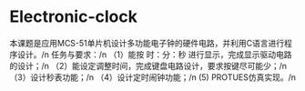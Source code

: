 # Electronic-clock

本课题是应用MCS-51单片机设计多功能电子钟的硬件电路，并利用C语言进行程序设计。/n
任务与要求：/n
（1）能按 时：分：秒 进行显示，完成显示驱动电路的设计；/n
（2）能设定调整时间，完成键盘电路设计，要求按键尽可能少；/n
（3）设计秒表功能；/n
（4）设计定时闹钟功能；/n
 (5) PROTUES仿真实现。/n
